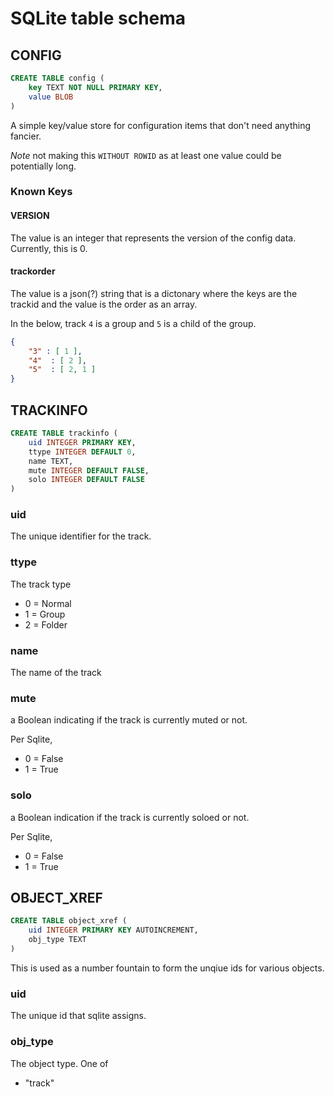 # SQLite table schema

## CONFIG
```sql
CREATE TABLE config (
    key TEXT NOT NULL PRIMARY KEY,
    value BLOB
)
```

A simple key/value store for configuration items that don't need anything fancier.

*Note* not making this `WITHOUT ROWID` as at least one value could be potentially
long.

### Known Keys

#### VERSION
The value is an integer that represents the version of the config data. Currently,
this is 0.

#### trackorder

The value is a json(?) string that is a dictonary where the keys are
the trackid and the value is the order as an array.

In the below, track `4` is a group and `5` is a child of the group.

```json
{
    "3" : [ 1 ],
    "4"  : [ 2 ],
    "5"  : [ 2, 1 ]
}
```

## TRACKINFO
```sql
CREATE TABLE trackinfo (
    uid INTEGER PRIMARY KEY,
    ttype INTEGER DEFAULT 0,
    name TEXT,
    mute INTEGER DEFAULT FALSE,
    solo INTEGER DEFAULT FALSE
)
```

### uid
The unique identifier for the track.

### ttype
The track type
-  0 = Normal
-  1 = Group
-  2 = Folder

### name
The name of the track

### mute
a Boolean indicating if the track is currently muted or not.

Per Sqlite,
- 0 = False
- 1 = True

### solo
a Boolean indication if the track is currently soloed or not.

Per Sqlite,
- 0 = False
- 1 = True

## OBJECT_XREF

```sql
CREATE TABLE object_xref (
    uid INTEGER PRIMARY KEY AUTOINCREMENT,
    obj_type TEXT
)
```

This is used as a number fountain to form the unqiue ids
for various objects.

### uid
The unique id that sqlite assigns.

### obj_type
The object type. One of
- "track"
